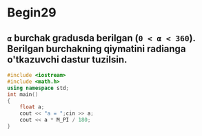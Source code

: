 # Begin29
## `α` burchak gradusda berilgan (`0 < α < 360`). Berilgan burchakning qiymatini radianga o'tkazuvchi dastur tuzilsin.
```cpp
#include <iostream>
#include <math.h>
using namespace std;
int main()
{
    float a;
    cout << "a = ";cin >> a;
    cout << a * M_PI / 180;
}
```
